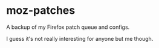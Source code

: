 moz-patches
===========

A backup of my Firefox patch queue and configs.

I guess it's not really interesting for anyone but me though.
